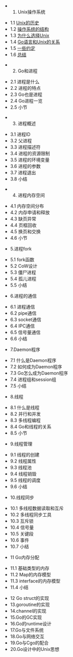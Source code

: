 * 1. Unix操作系统
 - 1.1 [Unix的历史](01.1.md)
 - 1.2 [操作系统的结构](01.2.md)
 - 1.3 [为什么选择Unix](01.3.md)
 - 1.4 [Go语言和Unix的关系](01.4.md)
 - 1.5 [一些约定](01.5.md)
 - 1.6 [总结](01.6.md)
* 2. Go和进程
 - 2.1 进程是什么
 - 2.2 进程的特点
 - 2.3 Go也是进程
 - 2.4 Go进程一览
 - 2.5 小节 
* 3. 进程概述
 - 3.1 进程ID
 - 3.2 父进程
 - 3.3 进程描述符
 - 3.4 进程的资源限制
 - 3.5 进程的环境变量
 - 3.6 进程的参数
 - 3.7 进程退出
 - 3.8 小结
* 4. 进程内存空间
 - 4.1 内存空间分布
 - 4.2 内存申请和释放
 - 4.3 缺页异常
 - 4.4 页框回收
 - 4.5 换页和交换
 - 4.6 小节
* 5.进程fork
 - 5.1 fork函数
 - 5.2 CoW设计
 - 5.3 僵尸进程
 - 5.4 孤儿进程
 - 5.5 小结
* 6.进程的通信
 - 6.1 进程通信
 - 6.2 pipe通信
 - 6.3 socket通信
 - 6.4 IPC通信
 - 6.5 信号量通信
 - 6.6 小结
* 7.Daemon程序
 - 7.1 什么是Daemon程序
 - 7.2 如何成为Daemon程序
 - 7.3 Go怎么成为Daemon程序
 - 7.4 进程组和session组
 - 7.5 小结
* 8.线程
 - 8.1 什么是线程
 - 8.2 并行和并发
 - 8.3 多线程编程
 - 8.4 Go和线程的关系
 - 8.5 小节
* 9.线程管理
 - 9.1 线程的创建
 - 9.2 线程属性
 - 9.3 线程池
 - 9.4 线程销毁
 - 9.5 线程的调度
 - 9.6 小结
* 10.线程同步
 - 10.1 多线程数据读取和互斥
 - 10.2 多线程同步工具
 - 10.3 互斥锁
 - 10.4 信号量
 - 10.5 关键段
 - 10.6 事件
 - 10.7 小结
* 11 Go内存分配
 - 11.1 基础类型的内存
 - 11.2 Map的内存模型
 - 11.3 interface的内存模型
 - 11.4 小结
* 12 Go struct的实现
* 13.goroutine的实现
* 14.channel的实现
* 15.Go的GC实现
* 16.Go的runtime设计
* 17.Go与文件系统
* 18.Go与网络交互
* 19.Go与Cgo的配合
* 20.Go设计中的Unix思想